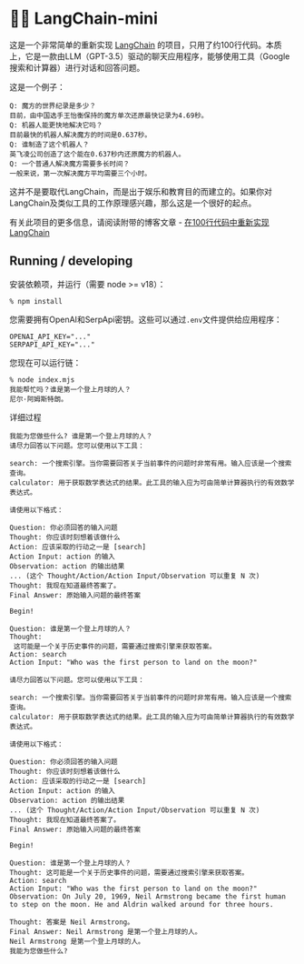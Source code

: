 # 🦜️🔗 LangChain-mini 

这是一个非常简单的重新实现 [LangChain](https://github.com/hwchase17/langchain) 的项目，只用了约100行代码。本质上，它是一款由LLM（GPT-3.5）驱动的聊天应用程序，能够使用工具（Google搜索和计算器）进行对话和回答问题。

这是一个例子：

~~~
Q: 魔方的世界纪录是多少？
目前，由中国选手王怡衡保持的魔方单次还原最快记录为4.69秒。
Q: 机器人能更快地解决它吗？
目前最快的机器人解决魔方的时间是0.637秒。
Q: 谁制造了这个机器人？
英飞凌公司创造了这个能在0.637秒内还原魔方的机器人。
Q: 一个普通人解决魔方需要多长时间？
一般来说，第一次解决魔方平均需要三个小时。
~~~

这并不是要取代LangChain，而是出于娱乐和教育目的而建立的。如果你对LangChain及类似工具的工作原理感兴趣，那么这是一个很好的起点。

有关此项目的更多信息，请阅读附带的博客文章 - [在100行代码中重新实现LangChain](https://blog.scottlogic.com/2023/05/04/langchain-mini.html)

## Running / developing

安装依赖项，并运行（需要 node >= v18）：

~~~
% npm install
~~~

您需要拥有OpenAI和SerpApi密钥。这些可以通过`.env`文件提供给应用程序：

~~~
OPENAI_API_KEY="..."
SERPAPI_API_KEY="..."
~~~

您现在可以运行链：

~~~
% node index.mjs
我能帮忙吗？谁是第一个登上月球的人？
尼尔·阿姆斯特朗。
~~~

详细过程
~~~
我能为您做些什么? 谁是第一个登上月球的人？
请尽力回答以下问题。您可以使用以下工具：

search: 一个搜索引擎。当你需要回答关于当前事件的问题时非常有用。输入应该是一个搜索查询。
calculator: 用于获取数学表达式的结果。此工具的输入应为可由简单计算器执行的有效数学表达式。

请使用以下格式：

Question: 你必须回答的输入问题
Thought: 你应该时刻想着该做什么
Action: 应该采取的行动之一是 [search]
Action Input: action 的输入
Observation: action 的输出结果
... (这个 Thought/Action/Action Input/Observation 可以重复 N 次)
Thought: 我现在知道最终答案了。
Final Answer: 原始输入问题的最终答案

Begin!

Question: 谁是第一个登上月球的人？
Thought:
 这可能是一个关于历史事件的问题，需要通过搜索引擎来获取答案。
Action: search 
Action Input: "Who was the first person to land on the moon?"

请尽力回答以下问题。您可以使用以下工具：

search: 一个搜索引擎。当你需要回答关于当前事件的问题时非常有用。输入应该是一个搜索查询。
calculator: 用于获取数学表达式的结果。此工具的输入应为可由简单计算器执行的有效数学表达式。

请使用以下格式：

Question: 你必须回答的输入问题
Thought: 你应该时刻想着该做什么
Action: 应该采取的行动之一是 [search]
Action Input: action 的输入
Observation: action 的输出结果
... (这个 Thought/Action/Action Input/Observation 可以重复 N 次)
Thought: 我现在知道最终答案了。
Final Answer: 原始输入问题的最终答案

Begin!

Question: 谁是第一个登上月球的人？
Thought: 这可能是一个关于历史事件的问题，需要通过搜索引擎来获取答案。
Action: search 
Action Input: "Who was the first person to land on the moon?"
Observation: On July 20, 1969, Neil Armstrong became the first human to step on the moon. He and Aldrin walked around for three hours.

Thought: 答案是 Neil Armstrong。
Final Answer: Neil Armstrong 是第一个登上月球的人。
Neil Armstrong 是第一个登上月球的人。
我能为您做些什么? 
~~~
